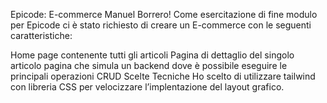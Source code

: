 Epicode: E-commerce Manuel Borrero!
Come esercitazione di fine modulo per Epicode ci è stato richiesto di creare un E-commerce con le seguenti caratteristiche:

Home page contenente tutti gli articoli
Pagina di dettaglio del singolo articolo
pagina che simula un backend dove è possibile eseguire le principali operazioni CRUD
Scelte Tecniche
Ho scelto di utilizzare tailwind con libreria CSS per velocizzare l’implentazione del layout grafico.
